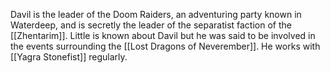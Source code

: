 Davil is the leader of the Doom Raiders, an adventuring party known in Waterdeep, and is secretly the leader of the separatist faction of the [[Zhentarim]]. Little is known about Davil but he was said to be involved in the events surrounding the [[Lost Dragons of Neverember]]. He works with [[Yagra Stonefist]] regularly.